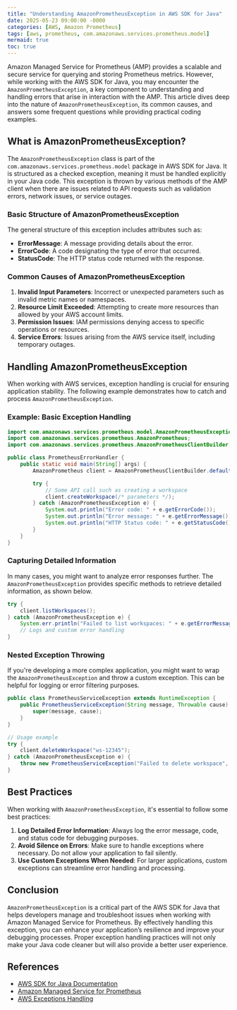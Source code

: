 ```yaml
---
title: "Understanding AmazonPrometheusException in AWS SDK for Java"
date: 2025-05-23 09:00:00 -0000
categories: [AWS, Amazon Prometheus]
tags: [aws, prometheus, com.amazonaws.services.prometheus.model]
mermaid: true
toc: true
---
```



Amazon Managed Service for Prometheus (AMP) provides a scalable and secure service for querying and storing Prometheus metrics. However, while working with the AWS SDK for Java, you may encounter the `AmazonPrometheusException`, a key component to understanding and handling errors that arise in interaction with the AMP. This article dives deep into the nature of `AmazonPrometheusException`, its common causes, and answers some frequent questions while providing practical coding examples.

## What is AmazonPrometheusException?

The `AmazonPrometheusException` class is part of the `com.amazonaws.services.prometheus.model` package in AWS SDK for Java. It is structured as a checked exception, meaning it must be handled explicitly in your Java code. This exception is thrown by various methods of the AMP client when there are issues related to API requests such as validation errors, network issues, or service outages.

### Basic Structure of AmazonPrometheusException

The general structure of this exception includes attributes such as:

- **ErrorMessage**: A message providing details about the error.
- **ErrorCode**: A code designating the type of error that occurred.
- **StatusCode**: The HTTP status code returned with the response.

### Common Causes of AmazonPrometheusException

1. **Invalid Input Parameters**: Incorrect or unexpected parameters such as invalid metric names or namespaces.
2. **Resource Limit Exceeded**: Attempting to create more resources than allowed by your AWS account limits.
3. **Permission Issues**: IAM permissions denying access to specific operations or resources.
4. **Service Errors**: Issues arising from the AWS service itself, including temporary outages.

## Handling AmazonPrometheusException

When working with AWS services, exception handling is crucial for ensuring application stability. The following example demonstrates how to catch and process `AmazonPrometheusException`.

### Example: Basic Exception Handling

```java
import com.amazonaws.services.prometheus.model.AmazonPrometheusException;
import com.amazonaws.services.prometheus.AmazonPrometheus;
import com.amazonaws.services.prometheus.AmazonPrometheusClientBuilder;

public class PrometheusErrorHandler {
    public static void main(String[] args) {
        AmazonPrometheus client = AmazonPrometheusClientBuilder.defaultClient();

        try {
            // Some API call such as creating a workspace
            client.createWorkspace(/* parameters */);
        } catch (AmazonPrometheusException e) {
            System.out.println("Error code: " + e.getErrorCode());
            System.out.println("Error message: " + e.getErrorMessage());
            System.out.println("HTTP Status code: " + e.getStatusCode());
        }
    }
}
```

### Capturing Detailed Information

In many cases, you might want to analyze error responses further. The `AmazonPrometheusException` provides specific methods to retrieve detailed information, as shown below.

```java
try {
    client.listWorkspaces();
} catch (AmazonPrometheusException e) {
    System.err.println("Failed to list workspaces: " + e.getErrorMessage());
    // Logs and custom error handling
}
```

### Nested Exception Throwing

If you're developing a more complex application, you might want to wrap the `AmazonPrometheusException` and throw a custom exception. This can be helpful for logging or error filtering purposes.

```java
public class PrometheusServiceException extends RuntimeException {
    public PrometheusServiceException(String message, Throwable cause) {
        super(message, cause);
    }
}

// Usage example
try {
    client.deleteWorkspace("ws-12345");
} catch (AmazonPrometheusException e) {
    throw new PrometheusServiceException("Failed to delete workspace", e);
}
```

## Best Practices

When working with `AmazonPrometheusException`, it's essential to follow some best practices:

1. **Log Detailed Error Information**: Always log the error message, code, and status code for debugging purposes.
2. **Avoid Silence on Errors**: Make sure to handle exceptions where necessary. Do not allow your application to fail silently.
3. **Use Custom Exceptions When Needed**: For larger applications, custom exceptions can streamline error handling and processing.

## Conclusion

`AmazonPrometheusException` is a critical part of the AWS SDK for Java that helps developers manage and troubleshoot issues when working with Amazon Managed Service for Prometheus. By effectively handling this exception, you can enhance your application’s resilience and improve your debugging processes. Proper exception handling practices will not only make your Java code cleaner but will also provide a better user experience.

## References

- [AWS SDK for Java Documentation](https://docs.aws.amazon.com/sdk-for-java/latest/developer-guide/home.html)
- [Amazon Managed Service for Prometheus](https://aws.amazon.com/prometheus/)
- [AWS Exceptions Handling](https://docs.aws.amazon.com/sdk-for-java/latest/developer-guide/java-dg-exceptions.html)